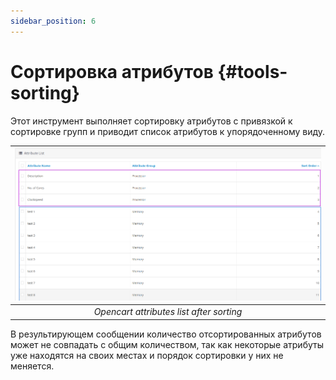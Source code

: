 ```yaml
---
sidebar_position: 6
---
```


# Сортировка атрибутов {#tools-sorting}

Этот инструмент выполняет сортировку атрибутов с привязкой к сортировке групп и приводит список атрибутов к упорядоченному виду.

| ![Opencart attributes list](/img/tutorial/opencart_attribute_list.png) |
|:--:|
| *Opencart attributes list after sorting* |

В результирующем сообщении количество отсортированных атрибутов может не совпадать с общим количеством, так как некоторые атрибуты уже находятся на своих местах и порядок сортировки у них не меняется.

